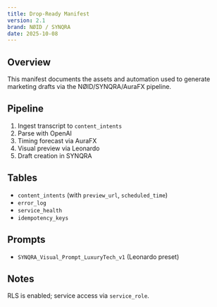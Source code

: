 ```yaml
---
title: Drop-Ready Manifest
version: 2.1
brand: NØID / SYNQRA
date: 2025-10-08
---
```


## Overview

This manifest documents the assets and automation used to generate marketing drafts via the NØID/SYNQRA/AuraFX pipeline.

## Pipeline

1. Ingest transcript to `content_intents`
2. Parse with OpenAI
3. Timing forecast via AuraFX
4. Visual preview via Leonardo
5. Draft creation in SYNQRA

## Tables

- `content_intents` (with `preview_url`, `scheduled_time`)
- `error_log`
- `service_health`
- `idempotency_keys`

## Prompts

- `SYNQRA_Visual_Prompt_LuxuryTech_v1` (Leonardo preset)

## Notes

RLS is enabled; service access via `service_role`.

